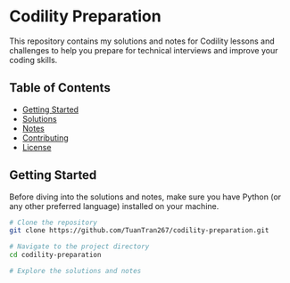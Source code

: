 # Codility Preparation

This repository contains my solutions and notes for Codility lessons and challenges to help you prepare for technical interviews and improve your coding skills.

## Table of Contents

- [Getting Started](#getting-started)
- [Solutions](#solutions)
- [Notes](#notes)
- [Contributing](#contributing)
- [License](#license)

## Getting Started

Before diving into the solutions and notes, make sure you have Python (or any other preferred language) installed on your machine.

```bash
# Clone the repository
git clone https://github.com/TuanTran267/codility-preparation.git

# Navigate to the project directory
cd codility-preparation

# Explore the solutions and notes
